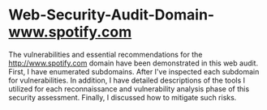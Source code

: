 # Web-Security-Audit-Domain-www.spotify.com
The vulnerabilities and essential recommendations for the http://www.spotify.com domain have been demonstrated in this web audit. First, I have enumerated subdomains. After I've inspected each subdomain for vulnerabilities. In addition, I have detailed descriptions of the tools I utilized for each reconnaissance and vulnerability analysis phase of this security assessment. Finally, I discussed how to mitigate such risks.
